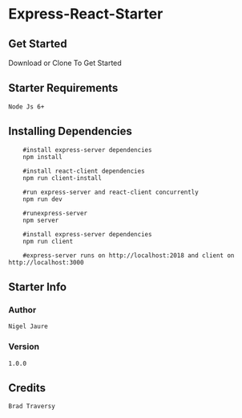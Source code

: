 # Express-React-Starter

## Get Started
 
  Download or Clone To Get Started

## Starter Requirements

    Node Js 6+

## Installing Dependencies

``` 
    #install express-server dependencies
    npm install

    #install react-client dependencies
    npm run client-install

    #run express-server and react-client concurrently
    npm run dev

    #runexpress-server
    npm server

    #install express-server dependencies
    npm run client

    #express-server runs on http://localhost:2018 and client on http://localhost:3000

```

## Starter Info

### Author

    Nigel Jaure

### Version

    1.0.0

## Credits

    Brad Traversy
